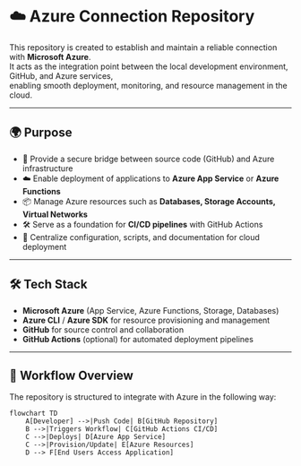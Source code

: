 # ☁️ Azure Connection Repository

This repository is created to establish and maintain a reliable connection with **Microsoft Azure**.  
It acts as the integration point between the local development environment, GitHub, and Azure services,  
enabling smooth deployment, monitoring, and resource management in the cloud.

---

## 🌍 Purpose

- 🔗 Provide a secure bridge between source code (GitHub) and Azure infrastructure  
- ☁️ Enable deployment of applications to **Azure App Service** or **Azure Functions**  
- 📦 Manage Azure resources such as **Databases, Storage Accounts, Virtual Networks**  
- 🛠 Serve as a foundation for **CI/CD pipelines** with GitHub Actions  
- 📡 Centralize configuration, scripts, and documentation for cloud deployment  

---

## 🛠 Tech Stack

- **Microsoft Azure** (App Service, Azure Functions, Storage, Databases)  
- **Azure CLI** / **Azure SDK** for resource provisioning and management  
- **GitHub** for source control and collaboration  
- **GitHub Actions** (optional) for automated deployment pipelines  

---

## 🔄 Workflow Overview

The repository is structured to integrate with Azure in the following way:

```mermaid
flowchart TD
    A[Developer] -->|Push Code| B[GitHub Repository]
    B -->|Triggers Workflow| C[GitHub Actions CI/CD]
    C -->|Deploys| D[Azure App Service]
    C -->|Provision/Update| E[Azure Resources]
    D --> F[End Users Access Application]
